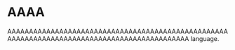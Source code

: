 # AAAA
AAAAAAAAAAAAAAAAAAAAAAAAAAAAAAAAAAAAAAAAAAAAAAAAAAAAAAAAAAAAAAAAAAAAAAAAAAAAAAAAAAAAAAAAAAAAA language.
